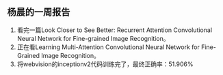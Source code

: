 杨晨的一周报告
--------
1. 看完一篇Look Closer to See Better: Recurrent Attention Convolutional Neural Network for Fine-grained Image Recognition。
2. 正在看Learning Multi-Attention Convolutional Neural Network for Fine-Grained Image Recognition。
3. 将webvision的inceptionv2代码训练完了，最终正确率：51.906%
